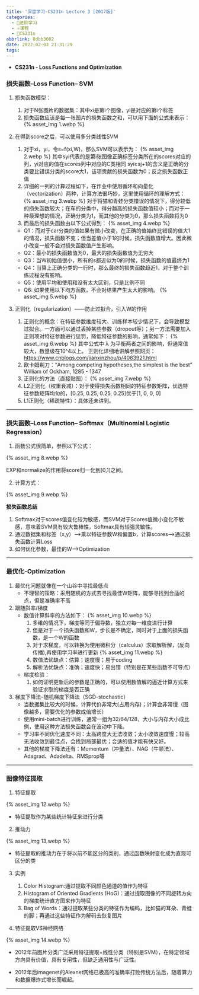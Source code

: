 ```yaml
---
title: '深度学习-CS231n Lecture 3 [2017版]'
categories:
  - 🌙进阶学习
  - ⭐课程
  - 💫CS231n
abbrlink: 8dbb3082
date: 2022-02-03 21:31:29
tags:
---
```


- **CS231n - Loss Functions and Optimization**

### 损失函数–Loss Function– SVM

1. 损失函数模型：
    1. 对于N张图片的数据集：其中xi是第i个图像，yi是对应的第i个标签
    2. 损失函数应该是每一张图片的损失函数之和，可以用下面的公式来表示：
        {% asset_img 1.webp %}

2. 在得到score之后，可以使用多分类线性SVM
    1. 对于xi，yi，令s=f(xi,W)，那么SVM可以表示为：
        {% asset_img 2.webp %}
        其中syi代表的是第i张图像正确标签分类所在的scores对应的列，yi对应的值在scores列中对应的C类相同
        syi≥sj+1的含义是正确的分类要比错误分类的score大1，该项贡献的损失函数为0；反之损失函数正值
    2. 详细的一列的计算过程如下，在作业中使用循环和向量化（vectorization）两种，计算方法很巧妙，这里使用循环的理解方式：
        {% asset_img 3.webp %}
        <!--more-->
        对于将猫和青蛙分类错误的情况下，得分较低的损失函数较大；在车的分类中，得分越高的损失函数值较小；而对于一种最理想的情况，正确分类为1，而其他的分类为0，那么损失函数将为0
    3. 而最后的损失函数由以下公式得到：
        {% asset_img 4.webp %}
    - Q1：而对于car分类的值如果有微小改变，在正确的值始终比错误的值大1的情况，损失函数不变；但当差值小于1的时候，损失函数值增大。因此微小改变一般不会对损失函数值产生影响。   
    - Q2：最小的损失函数值为0，最大的损失函数值为无穷大    
    - Q3：当W初始值很小，所有的s都近似为0的时候，损失函数的值最终为1    
    - Q4：当算上正确分类的一行时，那么最终的损失函数趋近1，对于整个训练过程没有影响。
    - Q5：使用平均和使用和没有太大区别，只是比例不同    
    - Q6: 如果使用以下均方函数，不会对结果产生太大的影响。
        {% asset_img 5.webp %}
3. 正则化（regularization）——防止过拟合，引入W的作用
    1. 正则化的概念：在特征参数维度较大、训练样本较少情况下，会导致模型过拟合。一方面可以通过丢掉某些参数（dropout等）；另一方法需要加入正则项对特征参数进行惩罚，降低特征参数的影响，通常如下：
        {% asset_img 6.webp %}
        其中公式中 λ 为平衡两者之间的影响，但通常值较大，数量级在10^4以上。
        正则化详细地讲解参照网页：<https://www.cnblogs.com/jianxinzhou/p/4083921.html>
    2. 欧卡姆剃刀：“Among competing hypotheses,the simplest is the best”     William of Ockham, 1285 - 1347
    3. 正则化的方法（直接贴图）：
        {% asset_img 7.webp %}
    4. L2正则化（权重衰减）：对于使得损失函数相同的特征参数矩阵，优选特征参数矩阵均匀的，[0.25, 0.25, 0.25, 0.25]优于[1, 0, 0, 0]
    5. L1正则化（稀疏特性）：具体还未讲到。

***

### 损失函数–Loss Function– Softmax（Multinomial Logistic Regression）

1. 函数公式很简单，参照以下公式：

{% asset_img 8.webp %}

EXP和normalize的作用将score归一化到[0,1]之间。

2. 计算方式：

{% asset_img 9.webp %}

**损失函数总结**

1. Softmax对于scores值变化较为敏感，而SVM对于Scores值微小变化不敏感，意味着SVM具有较大鲁棒性，Softmax具有较强灵敏性。
2. 通过数据集和标签（x,y）——>乘以特征参数W和偏置b，计算scores——>通过损失函数计算Loss
3. 如何优化参数，最佳的W—->Optimization

***

### 最优化-Optimization

1. 最优化问题就像在一个山谷中寻找最低点
    - 不理智的策略：采用随机的方式去寻找最佳W矩阵，能够寻找到合适的点，但是准确率不高
2. 跟随斜率/梯度
    - 数值计算斜率的方法如下：
        {% asset_img 10.webp %}
        1. 多维的情况下，梯度等同于偏导数，独立对每一维度进行计算
        2. 但是对于一个损失函数和W，步长是不确定，同时对于上面的损失函数，是一个W的函数
        3. 对于求梯度，可以转换为使用微积分（calculus）求取解析解，(反向传播),再使用学习率进行更新
        {% asset_img 11.webp %}
        4. 数值法优缺点：估算；速度慢；易于coding
        5. 解析法优缺点：准确；速度快；易出错（特别是在某些函数不可导点）
    - 梯度检验：
        1. 如何证明更新后的参数是正确的，可以使用数值解的逼近计算方式来验证求取的梯度是否正确
3. 梯度下降法–随机梯度下降法（SGD-stochastic）
    - 当数据集比较大的时候，计算代价非常大(占用内存)；计算会非常慢（图像越多，需要优化的参数成倍增长）
    - 使用mini-batch进行训练，通常一组为32/64/128，大小与内存大小成比例，使用这种方法损失函数会在波动中下降。
    - 学习率不同优化速度不同：太高跨度大无法收敛；太小收敛速度慢；较高无法收敛到最佳点，会找到局部最优；合适的值才能有快又好。
    - 其他的梯度下降法还有：Momentum（冲量法）、NAG（牛顿法）、Adagrad、Adadelta、RMSprop等

***

### 图像特征提取

1. 特征提取

{% asset_img 12.webp %}

- 特征提取作为某些统计特征来进行分类

2. 推动力

{% asset_img 13.webp %}

- 特征提取的推动力在于将以前不能区分的类别，通过函数映射变化成为直观可区分的类

3. 实例
    1. Color Histogram:通过提取不同颜色通道的值作为特征
    2. Histogram of Oriented Gradients (HoG)：通过提取图像的不同旋转方向的梯度统计直方图来作为特征
    3. Bag of Words：通过提取某些分类的特征作为编码，比如猫的耳朵、青蛙的脚；再通过这些特征作为解码去恢复图片

4. 特征提取VS神经网络

{% asset_img 14.webp %}

- 2012年前图片分类广泛采用特征提取+线性分类（特别是SVM），在特定领域方向具有价值，具有专用性，但缺乏通用性与广泛性。

- 2012年后imagenet的Alexnet网络已极高的准确率打败传统方法后，随着算力和数据爆炸式增长而崛起。

***
